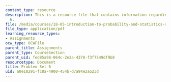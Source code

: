 ```yaml
---
content_type: resource
description: This is a resource file that contains information regarding problem set
  6.
file: /media/courses/18-05-introduction-to-probability-and-statistics-spring-2014/a0e18291fc8a4900454bd7a94e2a523d_MIT18_05S14_ps6.pdf
file_type: application/pdf
learning_resource_types:
- Assignments
ocw_type: OCWFile
parent_title: Assignments
parent_type: CourseSection
parent_uid: fed85a98-064c-2e2a-4378-f3f7549df9b8
resourcetype: Document
title: Problem Set 6
uid: a0e18291-fc8a-4900-454b-d7a94e2a523d
---
```

